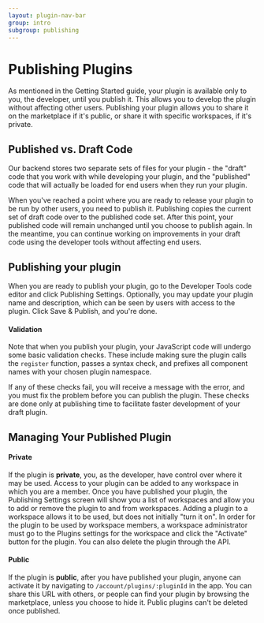 ```yaml
---
layout: plugin-nav-bar
group: intro
subgroup: publishing
---
```

# Publishing Plugins
As mentioned in the Getting Started guide, your plugin is available only to you, the developer, until you publish it.  This allows you to develop the plugin without affecting other users.  Publishing your plugin allows you to share it on the marketplace if it's public, or share it with specific workspaces, if it's private.

## Published vs. Draft Code

Our backend stores two separate sets of files for your plugin - the "draft" code that you work with while developing your plugin, and the "published" code that will actually be loaded for end users when they run your plugin.

When you've reached a point where you are ready to release your plugin to be run by other users, you need to publish it.  Publishing copies the current set of draft code over to the published code set.  After this point, your published code will remain unchanged until you choose to publish again.  In the meantime, you can continue working on improvements in your draft code using the developer tools without affecting end users.

## Publishing your plugin

When you are ready to publish your plugin, go to the Developer Tools code editor and click Publishing Settings.  Optionally, you may update your plugin name and description, which can be seen by users with access to the plugin.  Click Save & Publish, and you're done.

#### Validation

Note that when you publish your plugin, your JavaScript code will undergo some basic validation checks.  These include making sure the plugin calls the `register` function, passes a syntax check, and prefixes all component names with your chosen plugin namespace.

If any of these checks fail, you will receive a message with the error, and you must fix the problem before you can publish the plugin.  These checks are done only at publishing time to facilitate faster development of your draft plugin.

## Managing Your Published Plugin

#### Private
If the plugin is **private**, you, as the developer, have control over where it may be used. Access to your plugin can be added to any workspace in which you are a member. Once you have published your plugin, the Publishing Settings screen will show you a list of workspaces and allow you to add or remove the plugin to and from workspaces.  Adding a plugin to a workspace allows it to be used, but does not initially "turn it on".  In order for the plugin to be used by workspace members, a workspace administrator must go to the Plugins settings for the workspace and click the "Activate" button for the plugin. You can also delete the plugin through the API.

#### Public
If the plugin is **public**, after you have published your plugin, anyone can activate it by navigating to `/account/plugins/:pluginId` in the app. You can share this URL with others, or people can find your plugin by browsing the marketplace, unless you choose to hide it. Public plugins can't be deleted once published.

